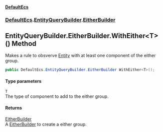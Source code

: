 #### [DefaultEcs](index.md 'index')
### [DefaultEcs](index.md#DefaultEcs 'DefaultEcs').[EntityQueryBuilder](EntityQueryBuilder.md 'DefaultEcs.EntityQueryBuilder').[EitherBuilder](EntityQueryBuilder_EitherBuilder.md 'DefaultEcs.EntityQueryBuilder.EitherBuilder')
## EntityQueryBuilder.EitherBuilder.WithEither&lt;T&gt;() Method
Makes a rule to obsverve [Entity](Entity.md 'DefaultEcs.Entity') with at least one component of the either group.  
```csharp
public DefaultEcs.EntityQueryBuilder.EitherBuilder WithEither<T>();
```
#### Type parameters
<a name='DefaultEcs_EntityQueryBuilder_EitherBuilder_WithEither_T_()_T'></a>
`T`  
The type of component to add to the either group.
  
#### Returns
[EitherBuilder](EntityQueryBuilder_EitherBuilder.md 'DefaultEcs.EntityQueryBuilder.EitherBuilder')  
A [EitherBuilder](EntityQueryBuilder_EitherBuilder.md 'DefaultEcs.EntityQueryBuilder.EitherBuilder') to create a either group.
